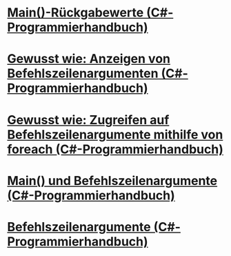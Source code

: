 # [Main()-Rückgabewerte (C#-Programmierhandbuch)](main-return-values.md)
# [Gewusst wie: Anzeigen von Befehlszeilenargumenten (C#-Programmierhandbuch)](how-to-display-command-line-arguments.md)
# [Gewusst wie: Zugreifen auf Befehlszeilenargumente mithilfe von foreach (C#-Programmierhandbuch)](how-to-access-command-line-arguments-using-foreach.md)
# [Main() und Befehlszeilenargumente (C#-Programmierhandbuch)](main-and-command-line-arguments.md)
# [Befehlszeilenargumente (C#-Programmierhandbuch)](command-line-arguments.md)
